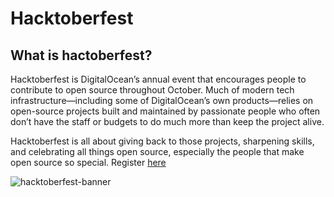 # Hacktoberfest
## What is hactoberfest?

Hacktoberfest is DigitalOcean’s annual event that encourages people to contribute to open source throughout October. Much of modern tech infrastructure—including some of DigitalOcean’s own products—relies on open-source projects built and maintained by passionate people who often don’t have the staff or budgets to do much more than keep the project alive. 

Hacktoberfest is all about giving back to those projects, sharpening skills, and celebrating all things open source, especially the people that make open source so special.
Register [here](https://hacktoberfest.com)

![hacktoberfest-banner](https://user-images.githubusercontent.com/60167999/192787587-62a13aa7-1317-4bd5-a4b7-13f8bf336c6a.jpg)


